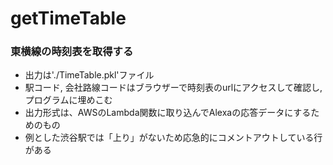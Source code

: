 # getTimeTable
### 東横線の時刻表を取得する

* 出力は'./TimeTable.pkl'ファイル
* 駅コード, 会社路線コードはブラウザーで時刻表のurlにアクセスして確認し,プログラムに埋めこむ
* 出力形式は、AWSのLambda関数に取り込んでAlexaの応答データにするためのもの
* 例とした渋谷駅では「上り」がないため応急的にコメントアウトしている行がある

